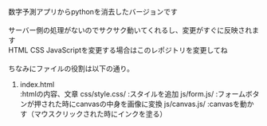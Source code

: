 数字予測アプリからpythonを消去したバージョンです<br><br>
サーバー側の処理がないのでサクサク動いてくれるし、変更がすぐに反映されます<br>
HTML CSS JavaScriptを変更する場合はこのレポジトリを変更してね<br><br>
ちなみにファイルの役割は以下の通り。<br>
<ol>
  <li>index.html</li>      :htmlの内容、文章
css/style.css/  :スタイルを追加
js/form.js/     :フォームボタンが押された時にcanvasの中身を画像に変換
js/canvas.js/   :canvasを動かす（マウスクリックされた時にインクを塗る）
</ol>
